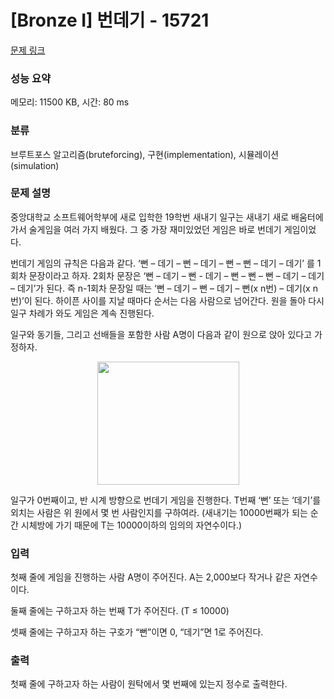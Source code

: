 # [Bronze I] 번데기 - 15721 

[문제 링크](https://www.acmicpc.net/problem/15721) 

### 성능 요약

메모리: 11500 KB, 시간: 80 ms

### 분류

브루트포스 알고리즘(bruteforcing), 구현(implementation), 시뮬레이션(simulation)

### 문제 설명

<p>중앙대학교 소프트웨어학부에 새로 입학한 19학번 새내기 일구는 새내기 새로 배움터에 가서 술게임을 여러 가지 배웠다. 그 중 가장 재미있었던 게임은 바로 번데기 게임이었다.</p>

<p>번데기 게임의 규칙은 다음과 같다. ‘뻔 – 데기 – 뻔 – 데기 – 뻔 – 뻔 – 데기 – 데기’ 를 1회차 문장이라고 하자. 2회차 문장은 ‘뻔 – 데기 – 뻔 - 데기 – 뻔 – 뻔 – 뻔 – 데기 – 데기 – 데기’가 된다. 즉 n-1회차 문장일 때는 ‘뻔 – 데기 – 뻔 – 데기 – 뻔(x n번) – 데기(x n번)’이 된다. 하이픈 사이를 지날 때마다 순서는 다음 사람으로 넘어간다. 원을 돌아 다시 일구 차례가 와도 게임은 계속 진행된다.</p>

<p>일구와 동기들, 그리고 선배들을 포함한 사람 A명이 다음과 같이 원으로 앉아 있다고 가정하자. </p>

<p style="text-align: center;"><img alt="" src="https://onlinejudgeimages.s3-ap-northeast-1.amazonaws.com/problem/15721/1.png" style="width: 227px; height: 197px;"></p>

<p>일구가 0번째이고, 반 시계 방향으로 번데기 게임을 진행한다. T번째 ‘뻔’ 또는 ‘데기’를 외치는 사람은 위 원에서 몇 번 사람인지를 구하여라. (새내기는 10000번째가 되는 순간 시체방에 가기 때문에 T는 10000이하의 임의의 자연수이다.)</p>

### 입력 

 <p>첫째 줄에 게임을 진행하는 사람 A명이 주어진다. A는 2,000보다 작거나 같은 자연수이다.</p>

<p>둘째 줄에는 구하고자 하는 번째 T가 주어진다. (T ≤ 10000)</p>

<p>셋째 줄에는 구하고자 하는 구호가 “뻔”이면 0, “데기”면 1로 주어진다. </p>

### 출력 

 <p>첫째 줄에 구하고자 하는 사람이 원탁에서 몇 번째에 있는지 정수로 출력한다. </p>

